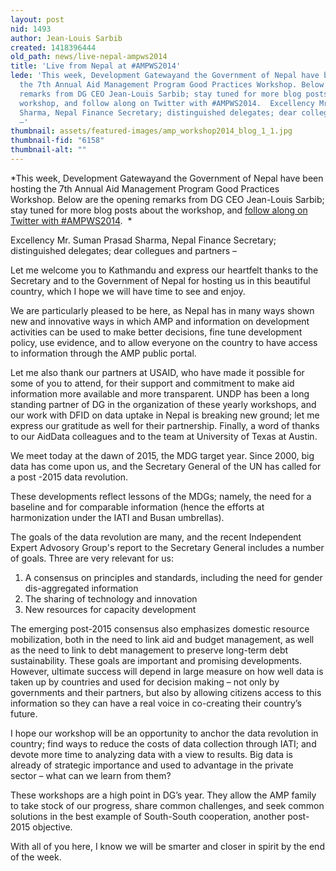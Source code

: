 ```yaml
---
layout: post
nid: 1493
author: Jean-Louis Sarbib
created: 1418396444
old_path: news/live-nepal-ampws2014
title: 'Live from Nepal at #AMPWS2014'
lede: 'This week, Development Gatewayand the Government of Nepal have been hosting
  the 7th Annual Aid Management Program Good Practices Workshop. Below are the opening
  remarks from DG CEO Jean-Louis Sarbib; stay tuned for more blog posts about the
  workshop, and follow along on Twitter with #AMPWS2014.  Excellency Mr. Suman Prasad
  Sharma, Nepal Finance Secretary; distinguished delegates; dear collegues and partners
  –'
thumbnail: assets/featured-images/amp_workshop2014_blog_1_1.jpg
thumbnail-fid: "6158"
thumbnail-alt: ""
---
```


*This week, Development Gatewayand the Government of Nepal have been hosting the 7th Annual Aid Management Program Good Practices Workshop. Below are the opening remarks from DG CEO Jean-Louis Sarbib; stay tuned for more blog posts about the workshop, and [follow along on Twitter with #AMPWS2014](https://twitter.com/search?q=%23AMPWS2014).  *

Excellency Mr. Suman Prasad Sharma, Nepal Finance Secretary; distinguished delegates; dear collegues and partners –

Let me welcome you to Kathmandu and express our heartfelt thanks to the Secretary and to the Government of Nepal for hosting us in this beautiful country, which I hope we will have time to see and enjoy.

We are particularly pleased to be here, as Nepal has in many ways shown new and innovative ways in which AMP and information on development activities can be used to make better decisions, fine tune development policy, use evidence, and to allow everyone on the country to have access to information through the AMP public portal.

Let me also thank our partners at USAID, who have made it possible for some of you to attend, for their support and commitment to make aid information more available and more transparent. UNDP has been a long standing partner of DG in the organization of these yearly workshops, and our work with DFID on data uptake in Nepal is breaking new ground; let me express our gratitude as well for their partnership. Finally, a word of thanks to our AidData colleagues and to the team at University of Texas at Austin.

We meet today at the dawn of 2015, the MDG target year. Since 2000, big data has come upon us, and the Secretary General of the UN has called for a post -2015 data revolution.

These developments reflect lessons of the MDGs; namely, the need for a baseline and for comparable information (hence the efforts at harmonization under the IATI and Busan umbrellas). 

The goals of the data revolution are many, and the recent Independent Expert Advosory Group's report to the Secretary General includes a number of goals. Three are very relevant for us:

1. A consensus on principles and standards, including the need for gender dis-aggregated information
2. The sharing of technology and innovation
3. New resources for capacity development

The emerging post-2015 consensus also emphasizes domestic resource mobilization, both in the need to link aid and budget management, as well as the need to link to debt management to preserve long-term debt sustainability. These goals are important and promising developments. However, ultimate success will depend in large measure on how well data is taken up by countries and used for decision making – not only by governments and their partners, but also by allowing citizens access to this information so they can have a real voice in co-creating their country’s future.

I hope our workshop will be an opportunity to anchor the data revolution in country; find ways to reduce the costs of data collection through IATI; and devote more time to analyzing data with a view to results. Big data is already of strategic importance and used to advantage in the private sector – what can we learn from them?

These workshops are a high point in DG’s year. They allow the AMP family to take stock of our progress, share common challenges, and seek common solutions in the best example of South-South cooperation, another post-2015 objective.

With all of you here, I know we will be smarter and closer in spirit by the end of the week.
